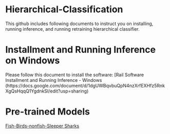 # Hierarchical-Classification

This github includes following documents to instruct you on installing, running inference, and running retraining hierarchical classifier.

<h1>Installment and Running Inference on Windows</h1>
Please follow this document to install the software: [Rail Software Installment and Running Inference - Windows
(https://docs.google.com/document/d/1dgUWBqvbuQpN4nzXrfEXHfz5RnkXgQsHqqQ1YgdnkSI/edit?usp=sharing)


<h1>Pre-trained Models</h1>

[Fish-Birds-nonfish-Sleeper Sharks](https://drive.google.com/drive/folders/1AAbu0j_k7xLfZ57syXd7c_hHbsJCuXUY?usp=sharing)
